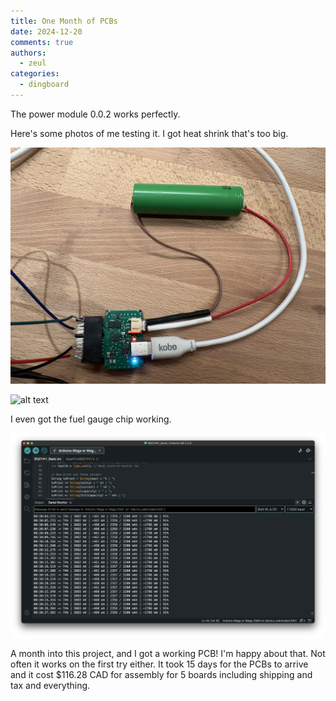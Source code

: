 ```yaml
---
title: One Month of PCBs
date: 2024-12-20
comments: true
authors:
  - zeul
categories:
  - dingboard
---
```


The power module 0.0.2 works perfectly.

Here's some photos of me testing it. I got heat shrink that's too big.

![alt text](IMG_0784.JPG) 

![alt text](IMG_0787.JPG)

I even got the fuel gauge chip working.

![alt text](image.png)

A month into this project, and I got a working PCB! I'm happy about that. Not often it works on the first try either. It took 15 days for the PCBs to arrive and it cost $116.28 CAD for assembly for 5 boards including shipping and tax and everything.